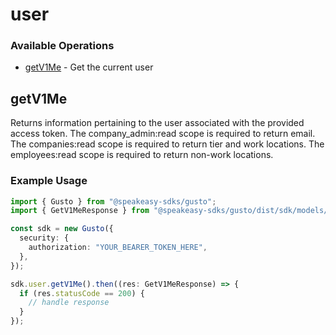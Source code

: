 # user

### Available Operations

* [getV1Me](#getv1me) - Get the current user

## getV1Me

Returns information pertaining to the user associated with the
provided access token.
The company_admin:read scope is required to return email.
The companies:read scope is required to return tier and work locations.
The employees:read scope is required to return non-work locations.

### Example Usage

```typescript
import { Gusto } from "@speakeasy-sdks/gusto";
import { GetV1MeResponse } from "@speakeasy-sdks/gusto/dist/sdk/models/operations";

const sdk = new Gusto({
  security: {
    authorization: "YOUR_BEARER_TOKEN_HERE",
  },
});

sdk.user.getV1Me().then((res: GetV1MeResponse) => {
  if (res.statusCode == 200) {
    // handle response
  }
});
```
